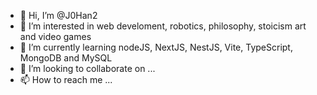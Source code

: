 - 👋 Hi, I’m @J0Han2
- 👀 I’m interested in web develoment, robotics, philosophy, stoicism art and video games
- 🌱 I’m currently learning nodeJS, NextJS, NestJS, Vite, TypeScript, MongoDB and MySQL
- 💞️ I’m looking to collaborate on ...
- 📫 How to reach me ...

<!---
J0Han2/J0Han2 is a ✨ special ✨ repository because its `README.md` (this file) appears on your GitHub profile.
You can click the Preview link to take a look at your changes.
--->
